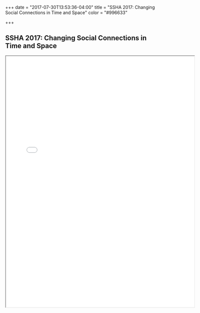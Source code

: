 +++
date = "2017-07-30T13:53:36-04:00"
title = "SSHA 2017: Changing Social Connections in Time and Space"
color = "#996633"

+++

## SSHA 2017: Changing Social Connections in Time and Space

<iframe src="/files/SSHA Program 2017.pdf" width="600px" height="800px">
